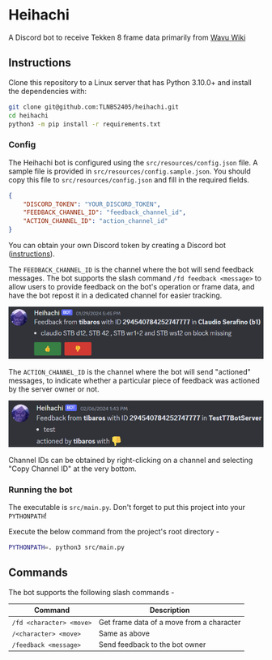 # Heihachi

A Discord bot to receive Tekken 8 frame data primarily from [Wavu Wiki](https://wavu.wiki/t/Main_Page)

## Instructions

Clone this repository to a Linux server that has Python 3.10.0+ and install the dependencies with:

```bash
git clone git@github.com:TLNBS2405/heihachi.git
cd heihachi
python3 -m pip install -r requirements.txt
```
### Config

The Heihachi bot is configured using the `src/resources/config.json` file. A sample file is provided in `src/resources/config.sample.json`. You should copy this file to `src/resources/config.json` and fill in the required fields.

```json
{
    "DISCORD_TOKEN": "YOUR_DISCORD_TOKEN",
    "FEEDBACK_CHANNEL_ID": "feedback_channel_id",
    "ACTION_CHANNEL_ID": "action_channel_id"
}
```
You can obtain your own Discord token by creating a Discord bot ([instructions](https://github.com/reactiflux/discord-irc/wiki/Creating-a-discord-bot-&-getting-a-token)).

The `FEEDBACK_CHANNEL_ID` is the channel where the bot will send feedback messages. The bot supports the slash command `/fd feedback <message>` to allow users to provide feedback on the bot's operation or frame data, and have the bot repost it in a dedicated channel for easier tracking.

![Feedback](/assets/feedback_example.png)

The `ACTION_CHANNEL_ID` is the channel where the bot will send "actioned" messages, to indicate whether a particular piece of feedback was actioned by the server owner or not.

![Actioned](/assets/actioned_example.png)

Channel IDs can be obtained by right-clicking on a channel and selecting "Copy Channel ID" at the very bottom.

### Running the bot

The executable is `src/main.py`. Don't forget to put this project into your `PYTHONPATH`!

Execute the below command from the project's root directory -

```bash
PYTHONPATH=. python3 src/main.py
```

## Commands

The bot supports the following slash commands -

| Command | Description |
| --- | --- |
| `/fd <character> <move>` | Get frame data of a move from a character |
| `/<character> <move>` | Same as above |
| `/feedback <message>` | Send feedback to the bot owner |
